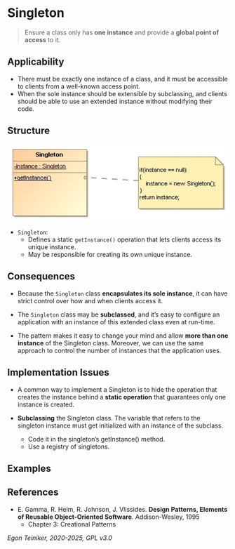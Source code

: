 # Singleton

> Ensure a class only has **one instance** and provide a **global point of access** to it.


## Applicability

* There must be exactly one instance of a class, and it must be accessible to clients from 
    a well-known access point.
* When the sole instance should be extensible by subclassing, and clients should be able to 
    use an extended instance without modifying their code.

## Structure

![Class Diagram](figures/ClassDiagram-Singleton.jpg)

* `Singleton`: 
    * Defines a static `getInstance()` operation that lets clients access its unique instance.
    * May be responsible for creating its own unique instance.


## Consequences

* Because the `Singleton` class **encapsulates its sole instance**, it can have strict 
    control over how and when clients access it.

* The `Singleton` class may be **subclassed**, and it’s easy to configure an application 
    with an instance of this extended class even at run-time.

* The pattern makes it easy to change your mind and allow **more than one instance** 
    of the Singleton class. Moreover, we can use the same approach to control the number 
    of instances that the application uses.


## Implementation Issues

* A common way to implement a Singleton is to hide the operation that creates the instance 
    behind a **static operation** that guarantees only one instance is created.

* **Subclassing** the Singleton class. The variable that refers to the singleton instance 
    must get initialized with an instance of the subclass.
    * Code it in the singleton’s getInstance() method.
    * Use a registry of singletons.


## Examples



## References 

* E. Gamma, R. Helm, R. Johnson, J. Vlissides. **Design Patterns, Elements of Reusable Object-Oriented Software**. Addison-Wesley, 1995
    * Chapter 3: Creational Patterns

*Egon Teiniker, 2020-2025, GPL v3.0*
    